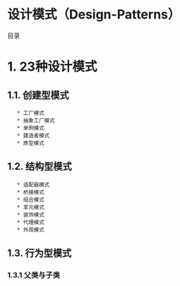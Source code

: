 # 设计模式（Design-Patterns）

目录

# 1. 23种设计模式

## 1.1. 创建型模式

       * 工厂模式
       * 抽象工厂模式
       * 单例模式
       * 建造者模式
       * 原型模式
  
## 1.2. 结构型模式
  
       * 适配器模式
       * 桥接模式
       * 组合模式
       * 享元模式
       * 装饰模式
       * 代理模式
       * 外观模式
      
## 1.3. 行为型模式

### 1.3.1  父类与子类

          
       
